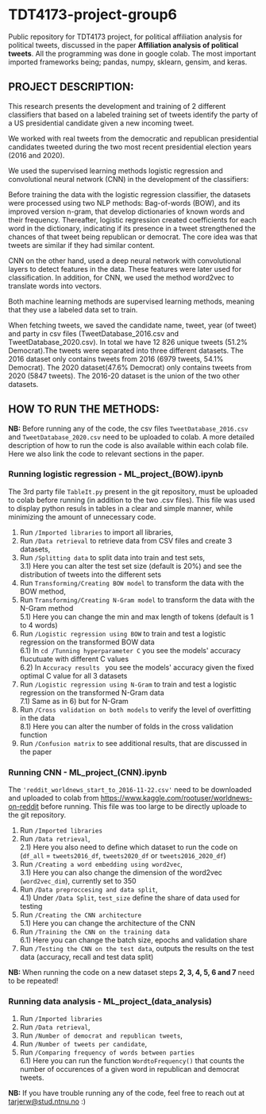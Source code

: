 # TDT4173-project-group6
Public repository for TDT4173 project, for political affiliation analysis for political tweets, discussed in the paper **Affiliation analysis of political tweets**. All the programming was done in google colab. The most important imported frameworks being; pandas, numpy, sklearn, gensim, and keras.

## PROJECT DESCRIPTION:
This research presents the development and training of 2 different classifiers that based on a labeled training set of tweets identify the party of a US presidential candidate given a new incoming tweet.

We worked with real tweets from the democratic and republican presidential candidates tweeted during the two most recent presidential election years (2016 and 2020).

We used the supervised learning methods logistic regression and convolutional neural network (CNN) in the development of the classifiers:

Before training the data with the logistic regression classifier, the datasets were processed using two NLP methods: Bag-of-words (BOW), and its improved version n-gram, that develop dictionaries of known words and their frequency. Thereafter, logistic regression created coefficients for each word in the dictionary, indicating if its presence in a tweet strengthened the chances of that tweet being republican or democrat. The core idea was that tweets are similar if they had similar content.

CNN on the other hand, used a deep neural network with convolutional layers to detect features in the data. These features were later used for classification. In addition, for CNN, we used the method word2vec to translate words into vectors. 

Both machine learning methods are supervised learning methods, meaning that they use a labeled data set to train.

When fetching tweets, we saved the candidate name, tweet, year (of tweet) and party in csv files (TweetDatabase_2016.csv and TweetDatabase_2020.csv). In total we have 12 826 unique tweets (51.2% Democrat).The tweets were separated into three different datasets. The 2016 dataset only contains tweets from 2016 (6979 tweets, 54.1% Democrat).  The 2020 dataset(47.6% Democrat) only contains tweets from 2020 (5847 tweets). The 2016-20 dataset is the union of the two other datasets.

## HOW TO RUN THE METHODS:
**NB:** Before running any of the code, the csv files `TweetDatabase_2016.csv` and `TweetDatabase_2020.csv` need to be uploaded to colab. 
A more detailed description of how to run the code is also available within each colab file. Here we also link the code to relevant sections in the paper.   
### Running logistic regression - ML_project_(BOW).ipynb

The 3rd party file `TableIt.py` present in the git repository, must be uploaded to colab before running (in addition to the two .csv files). This file was used to display python resuls in tables in a clear and simple manner, while minimizing the amount of unnecessary code. 

1) Run `/Imported libraries` to import all libraries,
2) Run `/Data retrieval` to retrieve data from CSV files and create 3 datasets, 
3) Run `/Splitting data` to split data into train and test sets, 
     <br/>3.1) Here you can alter the test set size (default is 20%) and see the distribution of tweets into the different sets
4) Run `Transforming/Creating BOW model` to transform the data with the BOW method,
5) Run `Transforming/Creating N-Gram model` to transform the data with the N-Gram method
     <br/>5.1) Here you can change the min and max length of tokens (default is 1 to 4 words)
6) Run `/Logistic regression using BOW` to train and test a logistic regression on the transformed BOW data 
     <br/>6.1) In `cd /Tunning hyperparameter C` you see the models' accuracy flucutuate with different C values
     <br/>6.2) In `Accuracy results ` you see the models' accuracy given the fixed optimal C value for all 3 datasets
7) Run `/Logistic regression using N-Gram` to train and test a logistic regression on the transformed N-Gram data 
     <br/>7.1) Same as in 6) but for N-Gram
8) Run `/Cross validation on both models` to verify the level of overfitting in the data
     <br/>8.1) Here you can alter the number of folds in the cross validation function
9) Run `/Confusion matrix` to see additional results, that are discussed in the paper


### Running CNN - ML_project_(CNN).ipynb

The `'reddit_worldnews_start_to_2016-11-22.csv'` need to be downloaded and uploaded to colab from https://www.kaggle.com/rootuser/worldnews-on-reddit before running. This file was too large to be directly uploade to the git repository. 

1) Run `/Imported libraries`
2) Run `/Data retrieval`, 
     <br/>2.1) Here you also need to define which dataset to run the code on (`df_all` = `tweets2016_df`, `tweets2020_df` or `tweets2016_2020_df`)
3) Run `/Creating a word embedding using word2vec`, 
     <br/>3.1) Here you can also change the dimension of the word2vec (`word2vec_dim`), currently set to 350
4) Run `/Data preproccesing and data split`,
     <br/>4.1) Under `/Data Split`, `test_size` define the share of data used for testing
5) Run `/Creating the CNN architecture`
     <br/>5.1) Here you can change the architecture of the CNN
6) Run `/Training the CNN on the training data`
     <br/>6.1) Here you can change the batch size, epochs and validation share
7) Run `/Testing the CNN on the test data`, outputs the results on the test data (accuracy, recall and test data split)

**NB:** When running the code on a new dataset steps **2, 3, 4, 5, 6 and 7** need to be repeated! 

### Running data analysis - ML_project_(data_analysis)

1) Run `/Imported libraries`
2) Run `/Data retrieval`, 
3) Run `/Number of democrat and republican tweets`, 
4) Run `/Number of tweets per candidate`,
5) Run `/Comparing frequency of words between parties`
    <br/>6.1) Here you can run the function `WordtoFrequency()` that counts the number of occurences of a given word in republican and democrat tweets.




**NB:** If you have trouble running any of the code, feel free to reach out at tarjerw@stud.ntnu.no :)
